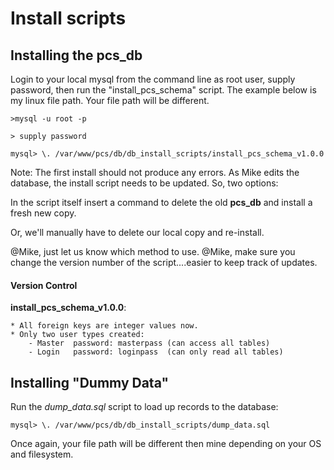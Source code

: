 # Install scripts

## Installing the pcs_db

Login to your local mysql from the command line as root user, supply password,
then run the "install_pcs_schema" script.  The example below is my linux file path.
Your file path will be different.

```
>mysql -u root -p

> supply password

mysql> \. /var/www/pcs/db/db_install_scripts/install_pcs_schema_v1.0.0

```
Note: The first install should not produce any errors.  As Mike edits the database, the install script needs to be updated.  So, two options:

In the script itself insert a command to delete the old **pcs_db** and install a fresh new copy.

Or, we'll manually have to delete our local copy and re-install.

@Mike, just let us know which method to use.
@Mike, make sure you change the version number of the script....easier to keep track of updates.


#### Version Control

**install_pcs_schema_v1.0.0**:

	* All foreign keys are integer values now.
	* Only two user types created:
		- Master  password: masterpass (can access all tables)
		- Login   password: loginpass  (can only read all tables) 

## Installing "Dummy Data"

Run the _dump\_data.sql_ script to load up records to the database:

```
mysql> \. /var/www/pcs/db/db_install_scripts/dump_data.sql

```
Once again, your file path will be different then mine depending on your OS and filesystem.